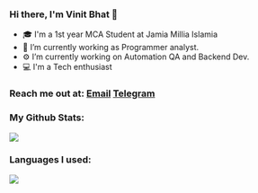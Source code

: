 ### Hi there, I'm Vinit Bhat 👋

- 🎓 I'm a 1st year MCA Student at Jamia Millia Islamia
- 🔭 I’m currently working as Programmer analyst.
- ⚙  I’m currently working on Automation QA and Backend Dev.
- 💻 I'm a Tech enthusiast

### Reach me out at: [Email](99.bhatvinit@gmail.com) [Telegram](https://t.me/BhatSahab)



### My Github Stats:


<img src="https://github-readme-stats.vercel.app/api?username=bhat-sahab&theme=great-gatsby&show_icons=true&icon_color=f54260&title_color=f54260&bg_color=121212&border_color=ff695e">



### Languages I used:

<img src="https://github-readme-stats.vercel.app/api/top-langs/?username=bhat-sahab&layout=compact&color=2e2e2e&theme=great-gatsby&show_icons=true&icon_color=f54260&title_color=f54260&text_color=e9ff6b&bg_color=121212&border_color=fff75e">
